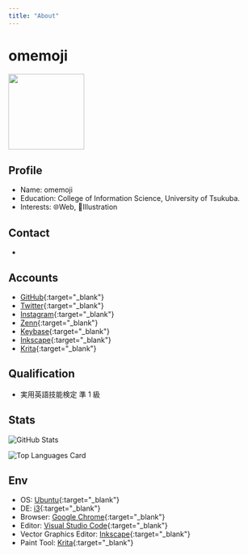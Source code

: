 ```yaml
---
title: "About"
---
```


# omemoji

<img src="https://user-images.githubusercontent.com/68148226/206836600-84cfacc6-c2d6-4946-82fe-db48d5838e19.png" width=150 height="150" />

## Profile

- Name: omemoji
- Education: College of Information Science, University of Tsukuba.
- Interests: 🌐Web, 🎨Illustration

## Contact

- <Contact></Contact>

## Accounts

- [GitHub](https://github.com/omemoji){:target="\_blank"}
- [Twitter](https://twitter.com/omemoji_itf){:target="\_blank"}
- [Instagram](https://instagram.com/omemoji){:target="\_blank"}
- [Zenn](https://zenn.dev/omemoji){:target="\_blank"}
- [Keybase](https://keybase.io/omemoji){:target="\_blank"}
- [Inkscape](https://inkscape.org/~omemoji){:target="\_blank"}
- [Krita](https://krita-artists.org/u/omemoji/summary){:target="\_blank"}

## Qualification

- 実用英語技能検定 準 1 級

## Stats

![GitHub Stats](https://github-readme-stats.vercel.app/api?username=omemoji&show_icons=true)

![Top Languages Card](https://github-readme-stats.vercel.app/api/top-langs/?username=omemoji&layout=compact)

## Env

- OS: [Ubuntu](https://ubuntu.com/){:target="\_blank"}
- DE: [i3](https://i3wm.org){:target="\_blank"}
- Browser: [Google Chrome](https://www.google.com/intl/en_us/chrome/){:target="\_blank"}
- Editor: [Visual Studio Code](https://code.visualstudio.com/){:target="\_blank"}
- Vector Graphics Editor: [Inkscape](https://inkscape.org){:target="\_blank"}
- Paint Tool: [Krita](https://krita.org){:target="\_blank"}
